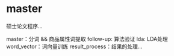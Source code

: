 # master
硕士论文程序...

master：分词 && 商品属性词提取
follow-up: 算法验证
lda: LDA处理
word_vector：词向量训练
result_process：结果的处理...

